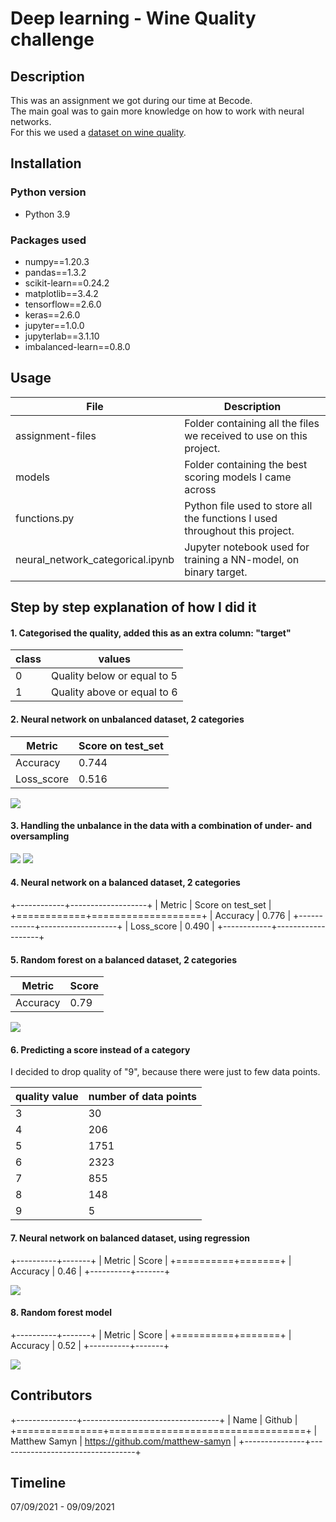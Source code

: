 # Deep learning - Wine Quality challenge
## Description
This was an assignment we got during our time at Becode.  
The main goal was to gain more knowledge on how to work with neural networks.  
For this we used a [dataset on wine quality](https://archive.ics.uci.edu/ml/datasets/wine+quality).

## Installation
### Python version
* Python 3.9

### Packages used
* numpy==1.20.3
* pandas==1.3.2
* scikit-learn==0.24.2
* matplotlib==3.4.2
* tensorflow==2.6.0
* keras==2.6.0
* jupyter==1.0.0
* jupyterlab==3.1.10
* imbalanced-learn==0.8.0

## Usage

| File                             | Description                                                                 |
|----------------------------------|-----------------------------------------------------------------------------|
| assignment-files                 | Folder containing all the files we received to use on this project.         |
| models                           | Folder containing the best scoring models I came across                     |
| functions.py                     | Python file used to store all the functions I used throughout this project. |
| neural_network_categorical.ipynb | Jupyter notebook used for training a NN-model, on binary target.            |


## Step by step explanation of how I did it
#### 1. Categorised the quality, added this as an extra column: "target"  

| class | values                      |
|-------|-----------------------------|
| 0     | Quality below or equal to 5 |
| 1     | Quality above or equal to 6 |


####  2. Neural network on unbalanced dataset, 2 categories
| Metric     | Score on test_set |
|------------|-------------------|
| Accuracy   | 0.744             |
| Loss_score | 0.516             |

![](visuals/cm_best_unbalanced_NN_categories.png)

#### 3. Handling the unbalance in the data with a combination of under- and oversampling

![](visuals/uneven_data.png)
![](visuals/even_data.png)

#### 4. Neural network on a balanced dataset, 2 categories

+------------+-------------------+
| Metric     | Score on test_set |
+============+===================+
| Accuracy   | 0.776             |
+------------+-------------------+
| Loss_score | 0.490             |
+------------+-------------------+


#### 5. Random forest on a balanced dataset, 2 categories

| Metric   | Score |
|----------|-------|
| Accuracy | 0.79  |

![](visuals/random_forest_2_categories.png)


#### 6. Predicting a score instead of a category
I decided to drop quality of "9", because there were just to few data points.

| quality value | number of data points |
|---------------|-----------------------|
| 3             | 30                    |
| 4             | 206                   |
| 5             | 1751                  |
| 6             | 2323                  |
| 7             | 855                   |
| 8             | 148                   |
| 9             | 5                     |

#### 7. Neural network on balanced dataset, using regression

+----------+-------+
| Metric   | Score |
+==========+=======+
| Accuracy | 0.46  |
+----------+-------+


![](visuals/regression_best.png)

#### 8. Random forest model

+----------+-------+
| Metric   | Score |
+==========+=======+
| Accuracy | 0.52  |
+----------+-------+


![](visuals/random_forest_best.png)


## Contributors

+---------------+----------------------------------+
| Name          | Github                           |
+===============+==================================+
| Matthew Samyn | https://github.com/matthew-samyn |
+---------------+----------------------------------+





## Timeline
07/09/2021 - 09/09/2021 
